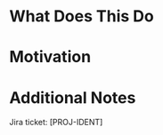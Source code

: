 # What Does This Do

# Motivation

# Additional Notes

Jira ticket: [PROJ-IDENT]

<!--
# Opening vs Drafting a PR:
When opening a pull request, please open it as a draft to not auto assign reviewers before you feel the pull request is in a reviewable state.

# Linking a JIRA ticket:
Please link your JIRA ticket by adding its identifier between brackets (ex [PROJ-IDENT]) in the PR description, not the title.
This requirement only applies to Datadog employees.
-->

